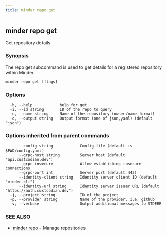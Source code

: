 ```yaml
---
title: minder repo get
---
```

## minder repo get

Get repository details

### Synopsis

The repo get subcommand is used to get details for a registered repository within Minder.

```
minder repo get [flags]
```

### Options

```
  -h, --help            help for get
  -i, --id string       ID of the repo to query
  -n, --name string     Name of the repository (owner/name format)
  -o, --output string   Output format (one of json,yaml) (default "json")
```

### Options inherited from parent commands

```
      --config string            Config file (default is $PWD/config.yaml)
      --grpc-host string         Server host (default "api.custcodian.dev")
      --grpc-insecure            Allow establishing insecure connections
      --grpc-port int            Server port (default 443)
      --identity-client string   Identity server client ID (default "minder-cli")
      --identity-url string      Identity server issuer URL (default "https://auth.custcodian.dev")
  -j, --project string           ID of the project
  -p, --provider string          Name of the provider, i.e. github
  -v, --verbose                  Output additional messages to STDERR
```

### SEE ALSO

* [minder repo](minder_repo.md)	 - Manage repositories

